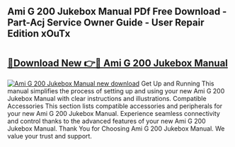 ## Ami G 200 Jukebox Manual PDf Free Download - Part-Acj Service Owner Guide - User Repair Edition xOuTx

# <h2><a href="http://bc78330.oget.top/?id=Ami+G+200+Jukebox+Manual">🔗Download New 👉🔴 Ami G 200 Jukebox Manual</a></h2>

[![Ami G 200 Jukebox Manual new download](https://i.imgur.com/5g1atiW.png)](http://bc78330.oget.top/?id=Ami+G+200+Jukebox+Manual)
Get Up and Running This manual simplifies the process of setting up and using your new Ami G 200 Jukebox Manual with clear instructions and illustrations. Compatible Accessories This section lists compatible accessories and peripherals for your new Ami G 200 Jukebox Manual. Experience seamless connectivity and control thanks to the advanced features of your new Ami G 200 Jukebox Manual. Thank You for Choosing Ami G 200 Jukebox Manual. We value your trust and support.
